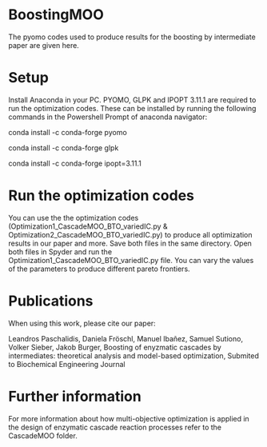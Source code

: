 # BoostingMOO
The pyomo codes used to produce results for the boosting by intermediate paper are given here. 

# Setup
Install Anaconda in your PC. PYOMO, GLPK and IPOPT 3.11.1 are required to run the optimization codes. These can be installed by running the following commands in the Powershell Prompt of anaconda navigator:

conda install -c conda-forge pyomo

conda install -c conda-forge glpk

conda install -c conda-forge ipopt=3.11.1 

# Run the optimization codes
You can use the the optimization codes (Optimization1_CascadeMOO_BTO_variedIC.py & Optimization2_CascadeMOO_BTO_variedIC.py) to produce all optimization results in our paper and more. Save both files in the same directory. Open both files in Spyder and run the Optimization1_CascadeMOO_BTO_variedIC.py file. You can vary the values of the parameters to produce different pareto frontiers. 

# Publications
When using this work, please cite our paper:

Leandros Paschalidis, Daniela Fröschl, Manuel Ibañez, Samuel Sutiono, Volker Sieber, Jakob Burger, Boosting of enyzmatic cascades by intermediates: theoretical analysis and model-based optimization, Submited to Biochemical Engineering Journal


# Further information
For more information about how multi-objective optimization is applied in the design of enzymatic cascade reaction processes refer to the CascadeMOO folder. 
